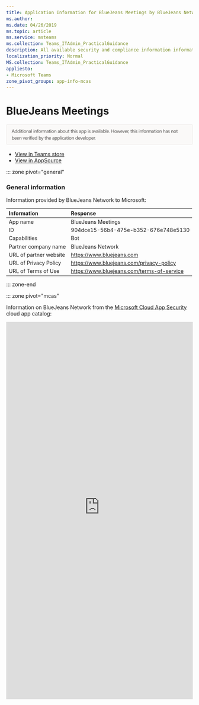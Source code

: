 ```yaml
---
title: Application Information for BlueJeans Meetings by BlueJeans Network
ms.author: 
ms.date: 04/26/2019
ms.topic: article
ms.service: msteams
ms.collection: Teams_ITAdmin_PracticalGuidance
description: All available security and compliance information information for BlueJeans Meetings, its data handling policies, its Microsoft Cloud App Security app catalog information, and security/compliance information in the CSA STAR registry.
localization_priority: Normal
MS.collection: Teams_ITAdmin_PracticalGuidance
appliesto:
- Microsoft Teams
zone_pivot_groups: app-info-mcas
---
```

# BlueJeans Meetings

<img alt="Non-attested image" src="./images/unattested.png" width="650"/>

* <a href="https://teams.microsoft.com/l/app/904dce15-56b4-475e-b352-676e748e5130" target="_blank">View in Teams store</a>
* <a href="https://appsource.microsoft.com/en-us/product/office/WA104381866" target="_blank">View in AppSource</a>

::: zone pivot="general"

### General information

Information provided by BlueJeans Network to Microsoft:

| **Information** | **Response** |
|:----------------|:-------------|
| App name | BlueJeans Meetings |
| ID | 904dce15-56b4-475e-b352-676e748e5130 |
| Capabilities | Bot |
| Partner company name | BlueJeans Network |
| URL of partner website | <https://www.bluejeans.com> |
| URL of Privacy Policy | <https://www.bluejeans.com/privacy-policy> |
| URL of Terms of Use | <https://www.bluejeans.com/terms-of-service> |

::: zone-end


::: zone pivot="mcas"

Information on BlueJeans Network from the [Microsoft Cloud App Security](https://www.microsoft.com/en-us/enterprise-mobility-security/cloud-app-security) cloud app catalog:

<iframe height='1020' title='Microsoft Cloud App Security Information' src='https://3ca685143b5b46b4b0e5266dadf2e97c.codepen.website/#/dashboard/13195' frameborder='no'  style='width: 100%;'>

<a href="https://3ca685143b5b46b4b0e5266dadf2e97c.codepen.website/#/dashboard/13195" target="_blank">View in a new tab</a>

::: zone-end

